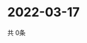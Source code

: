 # 2022-03-17
  共 0条

  <!-- BEGIN -->
  <!-- 最后更新时间Thu Mar 17 2022 18:13:04 GMT+0000 (Coordinated Universal Time) -->
  
  <!-- END -->
  
  